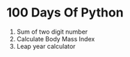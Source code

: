 # 100 Days Of Python
1. Sum of two digit number 
2. Calculate Body Mass Index 
3. Leap year calculator
